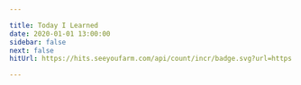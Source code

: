 ```yaml
---

title: Today I Learned
date: 2020-01-01 13:00:00
sidebar: false
next: false
hitUrl: https://hits.seeyoufarm.com/api/count/incr/badge.svg?url=https://junilhwang.github.io/TIL/

---
```


<Posts />